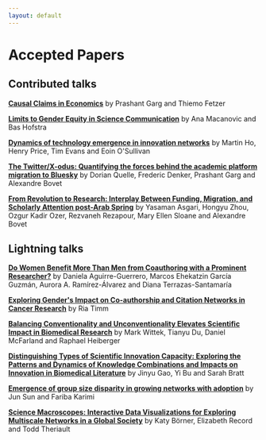 ```yaml
---
layout: default
---
```


# Accepted Papers

## Contributed talks

[**Causal Claims in Economics**](https://arxiv.org/abs/2501.06873) by Prashant Garg and Thiemo Fetzer

[**Limits to Gender Equity in Science Communication**]() by Ana Macanovic and Bas Hofstra

[**Dynamics of technology emergence in innovation networks**](https://www.nature.com/articles/s41598-023-50280-4) by Martin Ho, Henry Price, Tim Evans and Eoin O'Sullivan

[**The Twitter/X-odus: Quantifying the forces behind the academic platform migration to Bluesky**]() by Dorian Quelle, Frederic Denker, Prashant Garg and Alexandre Bovet

[**From Revolution to Research: Interplay Between Funding, Migration, and Scholarly Attention post-Arab Spring**]() by Yasaman Asgari, Hongyu Zhou, Ozgur Kadir Ozer, Rezvaneh Rezapour, Mary Ellen Sloane and Alexandre Bovet

## Lightning talks

[**Do Women Benefit More Than Men from Coauthoring with a Prominent Researcher?**]() by Daniela Aguirre-Guerrero, Marcos Ehekatzin García Guzmán, Aurora A. Ramírez-Álvarez and Diana Terrazas-Santamaría

[**Exploring Gender's Impact on Co-authorship and Citation Networks in Cancer Research**](https://github.com/netscisci/netscisci.github.io/blob/main/assets/papers/NetSciSci2025_paper_8.pdf) by Ria Timm

[**Balancing Conventionality and Unconventionality Elevates Scientific Impact in Biomedical Research**]() by Mark Wittek, Tianyu Du, Daniel McFarland and Raphael Heiberger

[**Distinguishing Types of Scientific Innovation Capacity: Exploring the Patterns and Dynamics of Knowledge Combinations and Impacts on Innovation in Biomedical Literature**]() by Jinyu Gao, Yi Bu and Sarah Bratt

[**Emergence of group size disparity in growing networks with adoption**](https://doi.org/10.1038/s42005-024-01799-z) by Jun Sun and Fariba Karimi

[**Science Macroscopes: Interactive Data Visualizations for Exploring Multiscale Networks in a Global Society**]() by Katy Börner, Elizabeth Record and Todd Theriault
